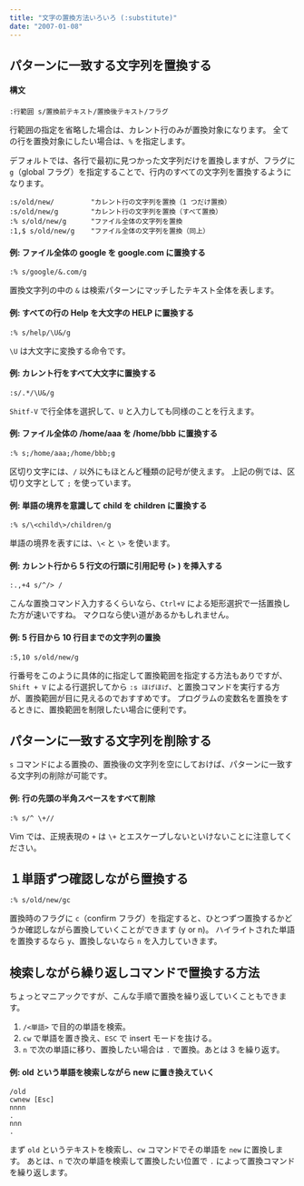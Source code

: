 ```yaml
---
title: "文字の置換方法いろいろ (:substitute)"
date: "2007-01-08"
---
```



パターンに一致する文字列を置換する
----

#### 構文

~~~ vim
:行範囲 s/置換前テキスト/置換後テキスト/フラグ
~~~

行範囲の指定を省略した場合は、カレント行のみが置換対象になります。
全ての行を置換対象にしたい場合は、`%` を指定します。

デフォルトでは、各行で最初に見つかった文字列だけを置換しますが、フラグに `g`（global フラグ）を指定することで、行内のすべての文字列を置換するようになります。

~~~ vim
:s/old/new/         "カレント行の文字列を置換（1 つだけ置換）
:s/old/new/g        "カレント行の文字列を置換（すべて置換）
:% s/old/new/g      "ファイル全体の文字列を置換
:1,$ s/old/new/g    "ファイル全体の文字列を置換（同上）
~~~

#### 例: ファイル全体の google を google.com に置換する

~~~ vim
:% s/google/&.com/g
~~~

置換文字列の中の `&` は検索パターンにマッチしたテキスト全体を表します。

#### 例: すべての行の Help を大文字の HELP に置換する

~~~
:% s/help/\U&/g
~~~

`\U` は大文字に変換する命令です。

#### 例: カレント行をすべて大文字に置換する

~~~
:s/.*/\U&/g
~~~

`Shitf-V` で行全体を選択して、`U` と入力しても同様のことを行えます。

#### 例: ファイル全体の /home/aaa を /home/bbb に置換する

~~~ vim
:% s;/home/aaa;/home/bbb;g
~~~

区切り文字には、`/` 以外にもほとんど種類の記号が使えます。
上記の例では、区切り文字として `;` を使っています。

#### 例: 単語の境界を意識して child を children に置換する

~~~ vim
:% s/\<child\>/children/g
~~~

単語の境界を表すには、`\<` と `\>` を使います。

#### 例: カレント行から 5 行文の行頭に引用記号 (> ) を挿入する

~~~ vim
:.,+4 s/^/> /
~~~

こんな置換コマンド入力するくらいなら、`Ctrl+V` による矩形選択で一括置換した方が速いですね。
マクロなら使い道があるかもしれません。

#### 例: 5 行目から 10 行目までの文字列の置換

~~~ vim
:5,10 s/old/new/g
~~~

行番号をこのように具体的に指定して置換範囲を指定する方法もありですが、`Shift + V` による行選択してから `:s ほげほげ`、と置換コマンドを実行する方が、置換範囲が目に見えるのでおすすめです。
プログラムの変数名を置換をするときに、置換範囲を制限したい場合に便利です。


パターンに一致する文字列を削除する
----

`s` コマンドによる置換の、置換後の文字列を空にしておけば、パターンに一致する文字列の削除が可能です。

#### 例: 行の先頭の半角スペースをすべて削除

~~~ vim
:% s/^ \+//
~~~

Vim では、正規表現の `+` は `\+` とエスケープしないといけないことに注意してください。


１単語ずつ確認しながら置換する
----

~~~ vim
:% s/old/new/gc
~~~

置換時のフラグに `c`（confirm フラグ）を指定すると、ひとつずつ置換するかどうか確認しながら置換していくことができます (y or n)。
ハイライトされた単語を置換するなら `y`、置換しないなら `n` を入力していきます。


検索しながら繰り返しコマンドで置換する方法
----

ちょっとマニアックですが、こんな手順で置換を繰り返していくこともできます。

1. `/<単語>` で目的の単語を検索。
2. `cw` で単語を置き換え、`ESC` で insert モードを抜ける。
3. `n` で次の単語に移り、置換したい場合は `.` で置換。あとは 3 を繰り返す。

#### 例: old という単語を検索しながら new に置き換えていく

~~~ vim
/old
cwnew [Esc]
nnnn
.
nnn
.
~~~

まず `old` というテキストを検索し、`cw` コマンドでその単語を `new` に置換します。
あとは、`n` で次の単語を検索して置換したい位置で `.` によって置換コマンドを繰り返します。

